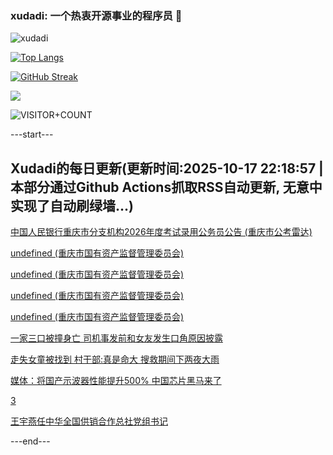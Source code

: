 ### xudadi: 一个热衷开源事业的程序员 👋

![xudadi](https://github-readme-stats-git-masterorgs-github-readme-stats-team.vercel.app/api?username=xudadi)

[![Top Langs](https://github-readme-stats.vercel.app/api/top-langs/?username=xudadi)](https://github.com/anuraghazra/github-readme-stats)

[![GitHub Streak](https://streak-stats.demolab.com?user=xudadi&locale=zh_Hans)](https://git.io/streak-stats)

![](https://raw.githubusercontent.com/xudadi/xudadi/main/assets/github-contribution-grid-snake.svg)

![VISITOR+COUNT](https://komarev.com/ghpvc/?username=xudadi&label=VISITOR+COUNT)


---start---

## Xudadi的每日更新(更新时间:2025-10-17 22:18:57 | 本部分通过Github Actions抓取RSS自动更新, 无意中实现了自动刷绿墙...)

[中国人民银行重庆市分支机构2026年度考试录用公务员公告 (重庆市公考雷达)](https://www.gongkaoleida.com/article/2653853)

[undefined (重庆市国有资产监督管理委员会)](https://dadilab.github.io/feeds/all.xml)

[undefined (重庆市国有资产监督管理委员会)](https://dadilab.github.io/feeds/all.xml)

[undefined (重庆市国有资产监督管理委员会)](https://dadilab.github.io/feeds/all.xml)

[undefined (重庆市国有资产监督管理委员会)](https://dadilab.github.io/feeds/all.xml)

[一家三口被撞身亡 司机事发前和女友发生口角原因披露](https://m.163.com/news/article/KC3DGFSF053469LG.html)

[走失女童被找到 村干部:真是命大 搜救期间下两夜大雨](https://m.163.com/news/article/KC3KDEML05561G0D.html)

[媒体：将国产示波器性能提升500% 中国芯片黑马来了](https://m.163.com/news/article/KC3GUTVB0514BE2Q.html)

[3](https://m.163.com/touch/news/sub/domestic)

[王宇燕任中华全国供销合作总社党组书记](https://m.163.com/news/article/KC3I2SPA0534A4SC.html)

---end---
